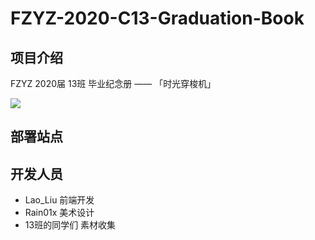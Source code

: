 # FZYZ-2020-C13-Graduation-Book

## 项目介绍

FZYZ 2020届 13班 毕业纪念册 —— 「时光穿梭机」

![](img/desktop.gif)

## 部署站点

## 开发人员

- Lao_Liu 前端开发
- Rain01x 美术设计
- 13班的同学们 素材收集